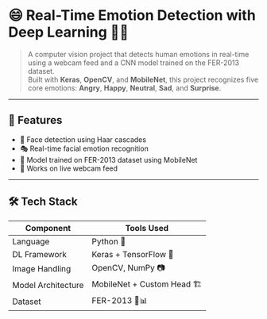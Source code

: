# 😄 Real-Time Emotion Detection with Deep Learning 🧠🎥

> A computer vision project that detects human emotions in real-time using a webcam feed and a CNN model trained on the FER-2013 dataset.  
> Built with **Keras**, **OpenCV**, and **MobileNet**, this project recognizes five core emotions: **Angry**, **Happy**, **Neutral**, **Sad**, and **Surprise**.

---
## 🧠 Features

- 🔎 Face detection using Haar cascades  
- 🎭 Real-time facial emotion recognition  
- 🧱 Model trained on FER-2013 dataset using MobileNet  
- 🧪 Works on live webcam feed

---

## 🛠 Tech Stack

| Component        | Tools Used               |
|------------------|--------------------------|
| Language         | Python 🐍                |
| DL Framework     | Keras + TensorFlow 🧠    |
| Image Handling   | OpenCV, NumPy 📷         |
| Model Architecture | MobileNet + Custom Head 🏗️ |
| Dataset          | FER-2013 🧑📊            |

